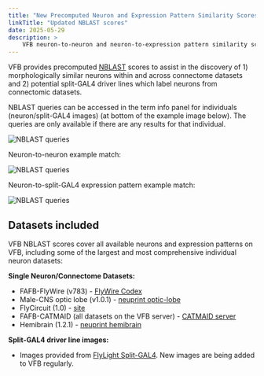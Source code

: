 ```yaml
---
title: "New Precomputed Neuron and Expression Pattern Similarity Scores on VFB"
linkTitle: "Updated NBLAST scores"
date: 2025-05-29
description: >
    VFB neuron-to-neuron and neuron-to-expression pattern similarity scores (NBLAST) have been expanded to include the male-CNS optic lobe and FAFB-FlyWire connectome datasets.
---
```


VFB provides precomputed [NBLAST](https://virtualflybrain.org/docs/tutorials/nblast/) scores to assist in the discovery of 1) morphologically similar neurons within and across connectome datasets and 2) potential split-GAL4 driver lines which label neurons from connectomic datasets.

NBLAST queries can be accessed in the term info panel for individuals (neuron/split-GAL4 images) (at bottom of the example image below). The queries are only available if there are any results for that individual.

![NBLAST queries](https://www.virtualflybrain.org/images/NBLAST_Queries.png)

Neuron-to-neuron example match:

![NBLAST queries](https://www.virtualflybrain.org/images/Neuron-Neuron_NBLAST.png)

Neuron-to-split-GAL4 expression pattern example match:

![NBLAST queries](https://www.virtualflybrain.org/images/Neuron-Expression_NBLAST.png)

## Datasets included

VFB NBLAST scores cover all available neurons and expression patterns on VFB, including some of the largest and most comprehensive individual neuron datasets:

**Single Neuron/Connectome Datasets:**

- FAFB-FlyWire (v783) - [FlyWire Codex](https://codex.flywire.ai/?dataset=fafb)
- Male-CNS optic lobe (v1.0.1) - [neuprint optic-lobe](https://neuprint.janelia.org/?dataset=optic-lobe%3Av1.0.1&qt=findneurons)
- FlyCircuit (1.0) - [site](http://www.flycircuit.tw/v1.1/)
- FAFB-CATMAID (all datasets on the VFB server) - [CATMAID server](https://fafb.catmaid.virtualflybrain.org/?pid=1&zp=65720&yp=160350.0517811483&xp=487737.6942783438&tool=tracingtool&sid0=1&s0=3.1999999999999993&help=true&layout=h(XY,%20%7B%20type:%20%22neuron-search%22,%20id:%20%22neuron-search-1%22,%20options:%20%7B%22annotation-name%22:%20%22Published%22%7D%7D,%200.6))
- Hemibrain (1.2.1) - [neuprint hemibrain](https://neuprint.janelia.org/?dataset=hemibrain%3Av1.2.1&qt=findneurons)

**Split-GAL4 driver line images:**

- Images provided from [FlyLight Split-GAL4](https://splitgal4.janelia.org/cgi-bin/splitgal4.cgi). New images are being added to VFB regularly.